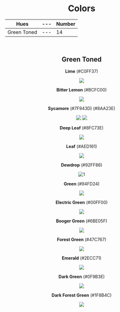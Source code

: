 <div align=center>

# Colors

Hues | --- | Number
--- | --- | ---
Green Toned | --- | 14

<br>

## Green Toned

**Lime** (#C0FF37) 

![](https://fakeimg.pl/130x130/C0FF37/?text=%20) 

**Bitter Lemon** (#BCFC00)

![](https://fakeimg.pl/130x130/BCFC00/?text=%20)

**Sycamore** (#7F943D) (#8AA23E)

![](https://fakeimg.pl/130x130/7F943D/?text=%20) ![](https://fakeimg.pl/130x130/8AA23E/?text=%20)

**Deep Leaf** (#8FC73E)

![](https://fakeimg.pl/130x130/8FC73E/?text=%20)

**Leaf** (#AED161)

![](https://fakeimg.pl/130x130/AED161/?text=%20)

**Dewdrop** (#92FF86)

![1](https://fakeimg.pl/130x130/92FF86/?text=%20) 

**Green** (#94FD24) <!--O Color-->

![](https://fakeimg.pl/130x130/94FD24/?text=%20)

**Electric Green** (#00FF00) 

![](https://fakeimg.pl/130x130/00FF00/?text=%20)

**Booger Green** (#6BE05F)

![](https://fakeimg.pl/130x130/6BE05F/?text=%20)

**Forest Green** (#47C767) 

![](https://fakeimg.pl/130x130/47C767/?text=%20) 

**Emerald** (#2ECC71)

![](https://fakeimg.pl/130x130/2ECC71/?text=%20)

**Dark Green** (#0F9B3E) 

![](https://fakeimg.pl/130x130/0F9B3E/?text=%20)

**Dark Forest Green** (#1F8B4C)

![](https://fakeimg.pl/130x130/1F8B4C/?text=%20)

</div>
